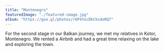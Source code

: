 ```yaml
---
title: "Montenegro"
featuredImage: "./featured-image.jpg"
album: "https://goo.gl/photos/r6P4YocDkCksdoRQ7"
---
```

For the second stage in our Balkan journey, we met my relatives in Kotor, Montenegro. We rented a Airbnb and
had a great time relaxing on the lake and exploring the town.
